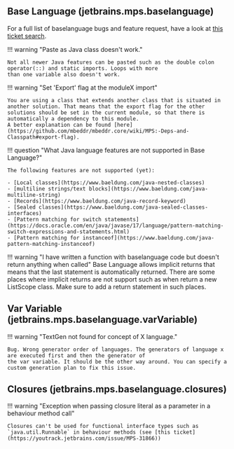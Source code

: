 ## Base Language (jetbrains.mps.baselanguage)

For a full list of baselanguage bugs and feature request, have a look at [this ticket search](https://youtrack.jetbrains.com/issues/MPS?q=%23Open%20%23BaseLanguage).

!!! warning "Paste as Java class doesn't work."

    Not all newer Java features can be pasted such as the double colon operator(::) and static imports. Loops with more
    than one variable also doesn't work.

!!! warning "Set 'Export' flag at the moduleX import"

    You are using a class that extends another class that is situated in another solution. That means that the export flag for the other
    solutions should be set in the current module, so that there is automatically a dependency to this module.
    A better explanation can be found [here](https://github.com/mbeddr/mbeddr.core/wiki/MPS:-Deps-and-Classpath#export-flag).

!!! question "What Java language features are not supported in Base Language?"

    The following features are not supported (yet):

    - [Local classes](https://www.baeldung.com/java-nested-classes)
    - [multiline strings/text blocks](https://www.baeldung.com/java-multiline-string)
    - [Records](https://www.baeldung.com/java-record-keyword)
    - [Sealed classes](https://www.baeldung.com/java-sealed-classes-interfaces)
    - [Pattern matching for switch statements](https://docs.oracle.com/en/java/javase/17/language/pattern-matching-switch-expressions-and-statements.html)
    - [Pattern matching for instanceof](https://www.baeldung.com/java-pattern-matching-instanceof)


!!! warning "I have written a function with baselanguage code but doesn't return anything when called"
    Base Language allows implicit returns that means that the last statement is automatically returned. There are some
    places where implicit returns are not support such as when return a new ListScope class. Make sure to add a return
    statement in such places.

## Var Variable (jetbrains.mps.baselanguage.varVariable)

!!! warning "TextGen not found for concept of X language."

    Bug. Wrong generator order of languages. The generators of language x are executed first and then the generator of
    the var variable. It should be the other way around. You can specify a custom generation plan to fix this issue.

## Closures (jetbrains.mps.baselanguage.closures)

!!! warning "Exception when passing closure literal as a parameter in a behaviour method call"

    Closures can't be used for functional interface types such as `java.util.Runnable` in behaviour methods (see [this ticket](https://youtrack.jetbrains.com/issue/MPS-31866)) 